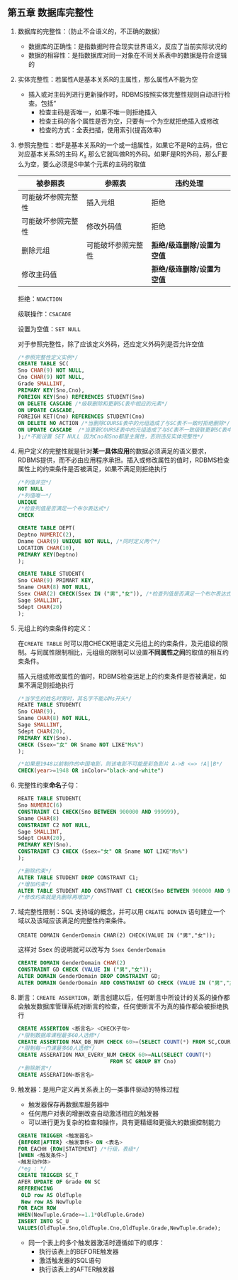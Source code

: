 ## 第五章 数据库完整性

1. 数据库的完整性：（防止不合语义的，不正确的数据）
   - 数据库的正确性：是指数据时符合现实世界语义，反应了当前实际状况的
   - 数据的相容性：是指数据库对同一对象在不同关系表中的数据是符合逻辑的
   
2. 实体完整性：若属性A是基本关系R的主属性，那么属性A不能为空
   - 插入或对主码列进行更新操作时，RDBMS按照实体完整性规则自动进行检查。包括“
     - 检查主码是否唯一，如果不唯一则拒绝插入
     - 检查主码的各个属性是否为空，只要有一个为空就拒绝插入或修改
     - 检查的方式：全表扫描，使用索引(提高效率)
   
3. 参照完整性：若F是基本关系R的一个或一组属性，如果它不是R的主码，但它对应基本关系S的主码 $K_s$ 那么它就叫做R的外码。如果F是R的外码，那么F要么为空，要么必须是S中某个元素的主码的取值

   | 被参照表           | 参照表             | 违约处理                     |
   | ------------------ | ------------------ | ---------------------------- |
   | 可能破坏参照完整性 | 插入元组           | 拒绝                         |
   | 可能破坏参照完整性 | 修改外码值         | 拒绝                         |
   | 删除元组           | 可能破坏参照完整性 | **拒绝/级连删除/设置为空值** |
   | 修改主码值         |                    | **拒绝/级连删除/设置为空值** |

   拒绝：`NOACTION`

   级联操作：`CSACADE`

   设置为空值：`SET NULL`

   对于参照完整性，除了应该定义外码，还应定义外码列是否允许空值

   ```sql
   /*参照完整性定义实例*/
   CREATE TABLE SC(
   Sno CHAR(9) NOT NULL,
   Cno CHAR(9) NOT NULL,
   Grade SMALLINT,
   PRIMARY KEY(Sno,Cno),
   FOREIGN KEY(Sno) REFERENCES STUDENT(Sno)
   ON DELETE CASCADE /*级联删除和更新SC表中相应的元素*/
   ON UPDATE CASCADE,
   FOREIGH KET(Cno) REFERENCES STUDENT(Cno)
   ON DELETE NO ACTION /*当删除COURSE表中的元组造成了与SC表不一致时拒绝删除*/
   ON UPDATE CASCADE  /*当更新COURSE表中的元组造成了与SC表不一致级联更新SC表中相应的元组*/
   );/*不能设置 SET NULL 因为Cno和Sno都是主属性，否则违反实体完整性*/
   ```

4. 用户定义的完整性就是针对**某一具体应用**的数据必须满足的语义要求，RDBMS提供，而不必由应用程序承担。插入或修改属性的值时，RDBMS检查属性上的约束条件是否被满足，如果不满足则拒绝执行

   ```sql
   /*列值非空*/
   NOT NULL
   /*列值唯一*/
   UNIQUE
   /*检查列值是否满足一个布尔表达式*/
   CHECK
   
   CREATE TABLE DEPT(
   Deptno NUMERIC(2),
   Dname CHAR(9) UNIQUE NOT NULL, /*同时定义两个*/
   LOCATION CHAR(10),
   PRIMARY KEY(Deptno)
   );
   
   CREATE TABLE STUDENT(
   Sno CHAR(9) PRIMART KEY,
   Sname CHAR(8) NOT NULL,
   Ssex CHAR(2) CHECK(Ssex IN ("男","女")), /*检查列值是否满足一个布尔表达式*/
   Sage SMALLINT,
   Sdept CHAR(20)
   );
   ```

5. 元组上的约束条件的定义：

   在`CREATE TABLE` 时可以用CHECK短语定义元组上的约束条件，及元组级的限制。与同属性限制相比，元组级的限制可以设置**不同属性之间**的取值的相互约束条件。

   插入元组或修改属性的值时，RDBMS检查运足上的约束条件是否被满足，如果不满足则拒绝执行

   ```sql
   /*当学生的姓名时男时，其名字不能以Ms开头*/
   REATE TABLE STUDENT(
   Sno CHAR(9),
   Sname CHAR(8) NOT NULL,
   Sage SMALLINT,
   Sdept CHAR(20),
   PRIMARY KEY(Sno).
   CHECK (Ssex="女" OR Sname NOT LIKE"Ms%")
   );
   
   /*如果是1948以前制作的中国电影，则该电影不可能是彩色影片 A->B <=> !A||B*/
   CHECK(year>=1948 OR inColor="black-and-white")
   ```

6. 完整性约束**命名**子句：

   ```sql
   REATE TABLE STUDENT(
   Sno NUMERIC(6)
   CONSTRAINT C1 CHECK(Sno BETWEEN 900000 AND 999999),
   Sname CHAR(8)
   CONSTRAINT C2 NOT NULL,
   Sage SMALLINT,
   Sdept CHAR(20),
   PRIMARY KEY(Sno).
   CONSTRAINT C3 CHECK (Ssex="女" OR Sname NOT LIKE"Ms%")
   );
   
   /*删除约束*/
   ALTER TABLE STUDENT DROP CONSTRANT C1;
   /*增加约束*/
   ALTER TABLE STUDENT ADD CONSTRANT C1 CHECK(Sno BETWEEN 900000 AND 999999);
   /*修改约束就是先删除再增加*/
   ```

7. 域完整性限制：SQL 支持域的概念，并可以用 `CREATE DOMAIN` 语句建立一个域以及该域应该满足的完整性约束条件。

   `CREATE DOMAIN GenderDomain CHAR(2) CHECK(VALUE IN ("男","女"));` 

   这样对 Ssex 的说明就可以改写为 `Ssex GenderDomain`

   ```sql
   CREATE DOMAIN GenderDomain CHAR(2)
   CONSTRAINT GD CHECK (VALUE IN ("男","女"));
   ALTER DOMAIN GenderDomain DROP CONSTRAINT GD;
   ALTER DOMAIN GenderDomain ADD CONSTRAINT GD CHECK (VALUE IN ("男","女"));
   ```

8. 断言：`CREATE ASSERTION`，断言创建以后，任何断言中所设计的关系的操作都会触发数据库管理系统对断言的检查，任何使断言不为真的操作都会被拒绝执行

   ```sql
   CREATE ASSERTION <断言名> <CHECK子句>
   /*限制数据库课程最多60人选修*/
   CREATE ASSERTION MAX_DB_NUM CHECK 60>=(SELECT COUNT(*) FROM SC,COURSE WHERE  SC.Cno=COURSE.Cno AND COURSE.Cname="数据库")
   /*限制每一门课最多60人选修*/
   CREATE ASSERATION MAX_EVERY_NUM CHECK 60>=ALL(SELECT COUNT(*) 
                                FROM SC GROUP BY Cno)
   /*删除断言*/
   CREATE ASSERATION<断言名>
   ```

9. 触发器：是用户定义再关系表上的一类事件驱动的特殊过程

   - 触发器保存再数据库服务器中
   - 任何用户对表的增删改查自动激活相应的触发器
   - 可以进行更为复杂的检查和操作，具有更精细和更强大的数据控制能力

   ```sql
   CREATE TRIGGER <触发器名>
   {BEFORE|AFTER} <触发事件> ON <表名> 
   FOR EACHH {ROW|STATEMENT} /*行级，表级*/
   [WHEN <触发条件>]
   <触发动作体>
   /*eg : */
   CREATE TRIGGER SC_T
   AFER UPDATE OF Grade ON SC
   REFERENCING 
   	OLD row AS OldTuple
   	New row AS NewTuple
   FOR EACH ROW
   WHEN(NewTuple.Grade>=1.1*OldTuple.Grade)
   INSERT INTO SC_U
   VALUES(OldTuple.Sno,OldTuple.Cno,OldTuple.Grade,NewTuple.Grade);
   ```

   - 同一个表上的多个触发器激活时遵循如下的顺序：
     - 执行该表上的BEFORE触发器
     - 激活触发器的SQL语句
     - 执行该表上的AFTER触发器

